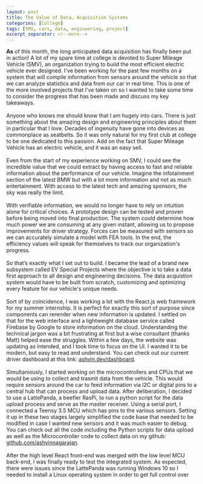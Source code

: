 ```yaml
---
layout: post
title: The Value of Data… Acquisition Systems
categories: [College]
tags: [SMV, cars, data, engineering, project]
excerpt_separator: <!--more-->
---
```

**As** of this month, the long anticipated data acquisition has finally been put in action! A lot of my spare time at college is devoted to Super Mileage Vehicle (SMV), an organization trying to build the most efficient electric vehicle ever designed. I've been working for the past few months on a system that will compile information from sensors around the vehicle so that we can analyze statistics and data from our car in real time. This is one of the more involved projects that I've taken on so I wanted to take some time to consider the progress that has been made and discuss my key takeaways. 
<br/><br/>
Anyone who knows me should know that I am hugely into cars. There is just something about the amazing design and engineering principles about them in particular that I love. Decades of ingenuity have gone into devices as commonplace as seatbelts. So it was only natural for my first club at college to be one dedicated to this passion. Add on the fact that Super Mileage Vehicle has an electric vehicle, and it was an easy sell. 
<br/><br/>
Even from the start of my experience working on SMV, I could see the incredible value that we could extract by having access to fast and reliable information about the performance of our vehicle. Imagine the infotainment section of the latest BMW but with a lot more information and not as much entertainment. With access to the latest tech and amazing sponsors, the sky was really the limit. 
<br/><br/>
With verifiable information, we would no longer have to rely on intuition alone for critical choices. A prototype design can be tested and proven before being moved into final production. The system could determine how much power we are consuming at any given instant, allowing us to propose improvements for driver strategy. Forces can be measured with sensors so we can accurately simulate a model with FEA tools. In the end, the efficiency values will speak for themselves to track our organization's progress. 
<br/><br/>
So that’s exactly what I set out to build. I became the lead of a brand new subsystem called EV Special Projects where the objective is to take a data first approach to all design and engineering decisions. The data acquistion system would have to be built from scratch, customizing and optimizing every feature for our vehicle's unique needs. 
<br/><br/>
Sort of by coincidence, I was working a lot with the React.js web framework for my summer internship. It is perfect for exactly this sort of purpose since components can rerender when new information is updated. I settled on that for the web interface and a lightweight database service called Firebase by Google to store information on the cloud. Understanding the technical jargon was a bit frustrating at first but a wise consultant (thanks Matt) helped ease the struggles. Within a few days, the website was updating as intended, and I took time to focus on the UI. I wanted it to be modern, but easy to read and understand. You can check out our current driver dashboard at this link: <a href="ashvin.dev/dashboard">ashvin.dev/dashboard</a>. 
<br/><br/>
Simultaniously, I started working on the microcontrollers and CPUs that we would be using to collect and trasmit data from the vehicle. This would require sensors around the car to feed information via I2C or digital pins to a central hub that can process and upload data. After deliberation, I decided to use a LattePanda, a beefier RasPi, to run a python script for the data upload process and serve as the master receiver. Using a serial port, I connected a Teensy 3.5 MCU which has pins to the various sensors. Setting it up in these two stages largely simplified the code base that needed to be modified in case I wanted new sensors and it was much easier to debug. You can check out all the code including the Python scripts for data upload as well as the Microcontroller code to collect data on my github: <a href="https://github.com/ashvinnagarajan">github.com/ashvinnagarajan</a>.
<br/><br/>
After the high level React front-end was merged with the low level MCU back-end, I was finally ready to test the integrated system. As expected, there were issues since the LattePanda was running Windows 10 so I needed to install a Linux operating system in order to get full control over 